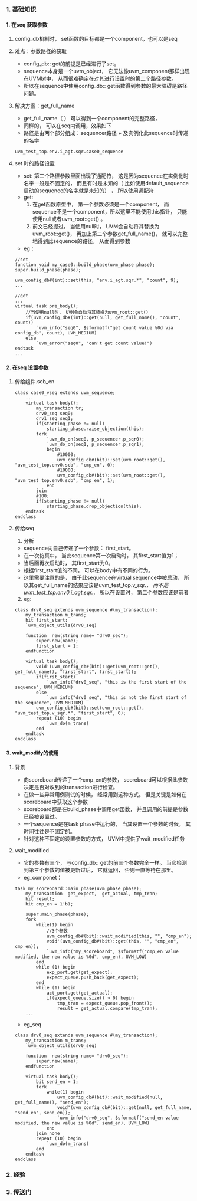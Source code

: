 ### 1. 基础知识
#### 1. 在seq 获取参数
1. config_db机制时， set函数的目标都是一个component，也可以是seq
2. 难点：参数路径的获取
   - config_db:: get的前提是已经进行了set。 
   - sequence本身是一个uvm_object， 它无法像uvm_component那样出现在UVM树中， 从而很难确定在对其进行设置时的第二个路径参数。 
   - 所以在sequence中使用config_db:: get函数得到参数的最大障碍是路径问题。
3. 解决方案：get_full_name
   - get_full_name（ ） 可以得到一个component的完整路径， 
   - 同样的， 可以在seq内调用，效果如下
   - 路径是由两个部分组成：sequencer路径 + 及实例化此sequence时传递的名字
    ~~~
    uvm_test_top.env.i_agt.sqr.case0_sequence
    ~~~
4. set 时的路径设置
    - set: 第二个路径参数里面出现了通配符， 这是因为sequence在实例化时名字一般是不固定的， 而且有时是未知的（ 比如使用default_sequence启动的sequence的名字就是未知的） ， 所以使用通配符
    - get:
        1. 在get函数原型中， 第一个参数必须是一个component， 而sequence不是一个component，所以这里不能使用this指针， 只能使用null或者uvm_root::get() 。 
        2. 前文已经提过， 当使用null时， UVM会自动将其替换为uvm_root::get()， 再加上第二个参数get_full_name()， 就可以完整地得到此sequence的路径， 从而得到参数
    - eg：
    ~~~
    //set
    function void my_case0::build_phase(uvm_phase phase);
    super.build_phase(phase);

    uvm_config_db#(int)::set(this, "env.i_agt.sqr.*", "count", 9);
    ...
    ~~~


    ~~~
    //get
    ...
    virtual task pre_body();
        //当使用null时， UVM会自动将其替换为uvm_root::get()
        if(uvm_config_db#(int)::get(null, get_full_name(), "count", count))
            `uvm_info("seq0", $sformatf("get count value %0d via config_db", count), UVM_MEDIUM)
        else
            `uvm_error("seq0", "can't get count value!") 
    endtask
    ...
    ~~~

#### 2. 在seq 设置参数
1. 传给组件.scb_en
    ~~~
    class case0_vseq extends uvm_sequence;
        ...
        virtual task body();
            my_transaction tr;
            drv0_seq seq0;
            drv1_seq seq1;
            if(starting_phase != null) 
                starting_phase.raise_objection(this);
            fork
                `uvm_do_on(seq0, p_sequencer.p_sqr0);
                `uvm_do_on(seq1, p_sequencer.p_sqr1);
                begin
                    #10000;
                    uvm_config_db#(bit)::set(uvm_root::get(), "uvm_test_top.env0.scb", "cmp_en", 0);
                    #10000;
                    uvm_config_db#(bit)::set(uvm_root::get(), "uvm_test_top.env0.scb", "cmp_en", 1);
                end
            join 
            #100;
            if(starting_phase != null) 
                starting_phase.drop_objection(this);
        endtask
    endclass
    ~~~

2. 传给seq 
   1. 分析
    - sequence向自己传递了一个参数： first_start。 
    - 在一次仿真中， 当此sequence第一次启动时， 其first_start值为1； 
    - 当后面再次启动时， 其first_start为0。 
    - 根据first_start值的不同， 可以在body中有不同的行为。
    - 这里需要注意的是， 由于此sequence在virtual sequence中被启动， 所以其get_full_name的结果应该是uvm_test_top.v_sqr.*， 而不是uvm_test_top.env0.i_agt.sqr.*， 所以在设置时， 第二个参数应该是前者
  
   2. eg:
    ~~~
    class drv0_seq extends uvm_sequence #(my_transaction);
        my_transaction m_trans;
        bit first_start;
        `uvm_object_utils(drv0_seq)

        function  new(string name= "drv0_seq");
            super.new(name);
            first_start = 1;
        endfunction 
        
        virtual task body();
            void'(uvm_config_db#(bit)::get(uvm_root::get(), get_full_name(), "first_start", first_start));
            if(first_start)
                `uvm_info("drv0_seq", "this is the first start of the sequence", UVM_MEDIUM)
            else
                `uvm_info("drv0_seq", "this is not the first start of the sequence", UVM_MEDIUM)
            uvm_config_db#(bit)::set(uvm_root::get(), "uvm_test_top.v_sqr.*", "first_start", 0);
            repeat (10) begin
                `uvm_do(m_trans)
            end
        endtask
    endclass
    ~~~

#### 3. wait_modify的使用
1. 背景
   -  向scoreboard传递了一个cmp_en的参数， scoreboard可以根据此参数决定是否对收到的transaction进行检查。 
   -  在做一些异常用例测试的时候， 经常用到这种方式。 但是关键是如何在scoreboard中获取这个参数
   -  scoreboard都是在build_phase中调用get函数， 并且调用的前提是参数已经被设置过。 
   -  一个sequence是在task phase中运行的， 当其设置一个参数的时候， 其时间往往是不固定的。
   -  针对这种不固定的设置参数的方式， UVM中提供了wait_modified任务
2. wait_modified
   - 它的参数有三个， 与config_db:: get的前三个参数完全一样。 当它检测到第三个参数的值被更新过后， 它就返回， 否则一直等待在那里。
   - eg_componet：
    ~~~
    task my_scoreboard::main_phase(uvm_phase phase);
        my_transaction  get_expect,  get_actual, tmp_tran;
        bit result;
        bit cmp_en = 1'b1;
        
        super.main_phase(phase);
        fork
            while(1) begin
                //3个参数
                uvm_config_db#(bit)::wait_modified(this, "", "cmp_en");
                void'(uvm_config_db#(bit)::get(this, "", "cmp_en", cmp_en)); 
                `uvm_info("my_scoreboard", $sformatf("cmp_en value modified, the new value is %0d", cmp_en), UVM_LOW)
            end
            while (1) begin
                exp_port.get(get_expect);
                expect_queue.push_back(get_expect);
            end
            while (1) begin
                act_port.get(get_actual);
                if(expect_queue.size() > 0) begin
                    tmp_tran = expect_queue.pop_front();
                    result = get_actual.compare(tmp_tran);
        ...
    ~~~
   - eg_seq

    ~~~
    class drv0_seq extends uvm_sequence #(my_transaction);
        my_transaction m_trans;
        `uvm_object_utils(drv0_seq)

        function  new(string name= "drv0_seq");
            super.new(name);
        endfunction 
        
        virtual task body();
            bit send_en = 1;
            fork
                while(1) begin
                    uvm_config_db#(bit)::wait_modified(null, get_full_name(), "send_en");
                    void'(uvm_config_db#(bit)::get(null, get_full_name, "send_en", send_en)); 
                    `uvm_info("drv0_seq", $sformatf("send_en value modified, the new value is %0d", send_en), UVM_LOW)
                end
            join_none
            repeat (10) begin
                `uvm_do(m_trans)
            end
        endtask
    endclass
    ~~~
### 2. 经验
### 3. 传送门
